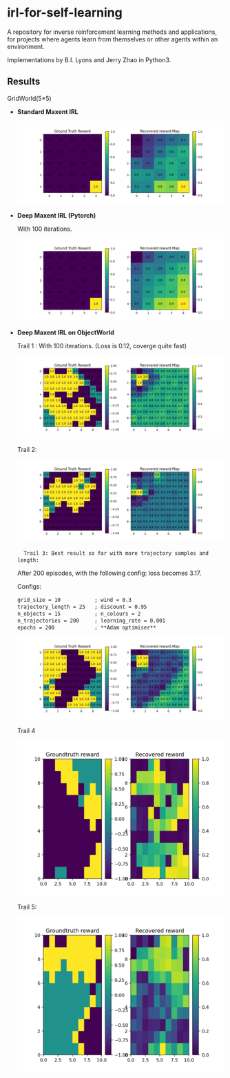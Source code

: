 # irl-for-self-learning
A repository for inverse reinforcement learning methods and applications, for projects where agents learn from themselves or other agents within an environment.

Implementations by B.I. Lyons and Jerry Zhao in Python3.


## Results

GridWorld(5*5)

* **Standard Maxent IRL**
  
  ![Standard Maxent IRL](reward-Aug14.png)

* **Deep Maxent IRL (Pytorch)**

    With 100 iterations.

  ![Deep Maxent IRL](reward-deepIRL-20Aug.png)


<!-- * **Deep Maxent IRL on ObjectWorld**
  
    With 100 iterations.

  ![Deep Maxent IRL](reward-ObjectWorld.png)
 -->


* **Deep Maxent IRL on ObjectWorld**
  
    Trail 1 : With 100 iterations. (Loss is 0.12, coverge quite fast)

  ![Deep Maxent IRL Jerry](ObjectWorld-Jerry.png)

    Trail 2:
  
  ![Deep Maxent IRL Billy](ObjectWorld-Billy.png)
  
		Trail 3: Best result so far with more trajectory samples and length:
    After 200 episodes, with the following config: loss becomes 3.17.
    
    Configs:

    ```
    grid_size = 10           ; wind = 0.3
  trajectory_length = 25   ; discount = 0.95
    n_objects = 15           ; n_colours = 2
    n_trajectories = 200     ; learning_rate = 0.001
    epochs = 200             ; **Adam optimiser**
    ```
  
  ![Deep Maxent IRL Better](ObjectWorld-Adam.png)


    Trail 4

  ![Deep Maxent IRL 1](Figure_1.png)

    Trail 5:
  
  ![Deep Maxent IRL 2](Figure_2.png)
  